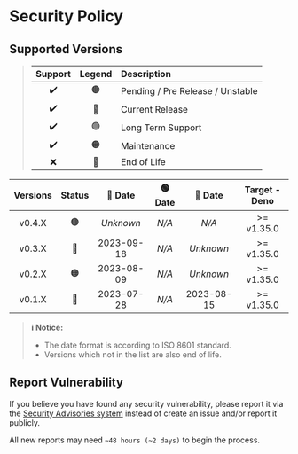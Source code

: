 # Security Policy

## Supported Versions

> | **Support** | **Legend** | **Description** |
> |:-:|:-:|:--|
> | ✔️ | 🟤 | Pending / Pre Release / Unstable |
> | ✔️ | 🔵 | Current Release |
> | ✔️ | 🟢 | Long Term Support |
> | ✔️ | 🟠 | Maintenance |
> | ❌ | 🔴 | End of Life |

| **Versions** | **Status** | **🔵 Date** | **🟢 Date** | **🔴 Date** | **Target - Deno** |
|:-:|:-:|:-:|:-:|:-:|:-:|
| v0.4.X | 🟤 | *Unknown* | *N/A* | *N/A* | >= v1.35.0 |
| v0.3.X | 🔵 | 2023-09-18 | *N/A* | *Unknown* | >= v1.35.0 |
| v0.2.X | 🟠 | 2023-08-09 | *N/A* | *Unknown* | >= v1.35.0 |
| v0.1.X | 🔴 | 2023-07-28 | *N/A* | 2023-08-15 | >= v1.35.0 |

> **ℹ️ Notice:**
>
> - The date format is according to ISO 8601 standard.
> - Versions which not in the list are also end of life.

## Report Vulnerability

If you believe you have found any security vulnerability, please report it via the [Security Advisories system](https://github.com/hugoalh-studio/replit-database-client-deno/security/advisories/new) instead of create an issue and/or report it publicly.

All new reports may need `~48 hours (~2 days)` to begin the process.
